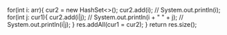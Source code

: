 for(int i: arr){
cur2 = new HashSet<>();
cur2.add(i);
// System.out.println(i);
for(int j: cur1){
cur2.add(i|j);
// System.out.println(i + " " + j);
// System.out.println(i|j);
}
res.addAll(cur1 = cur2);
}
return res.size();